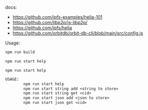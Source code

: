 docs:
- https://github.com/ipfs-examples/helia-101
- https://github.com/libp2p/js-libp2p/
- https://github.com/ipfs/helia
- https://github.com/orbitdb/orbit-db-cli/blob/main/src/config.js

Usage:

```bash
npm run build
```
```bash
npm run start help
```

`npm run start help`
```txt
USAGE:
        npm run start help
        npm run start string add <string to store>
        npm run start string get <cid>
        npm run start json add <json to store>
        npm run start json get <cid>

```
